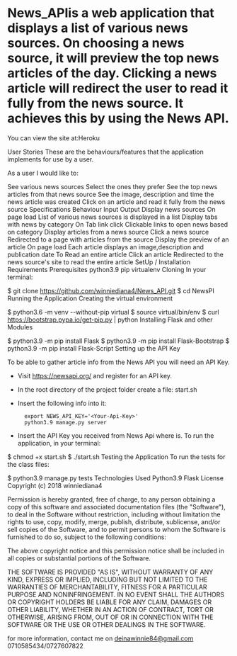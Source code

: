 # News_APIis a web application that displays a list of various news sources. On choosing a news source, it will preview the top news articles of the day. Clicking a news article will redirect the user to read it fully from the news source. It achieves this by using the News API.

You can view the site at:Heroku

User Stories
These are the behaviours/features that the application implements for use by a user.

As a user I would like to:

See various news sources
Select the ones they prefer
See the top news articles from that news source
See the image, description and time the news article was created
Click on an article and read it fully from the news source
Specifications
Behaviour	Input	Output
Display news sources	On page load	List of various news sources is displayed in a list
Display tabs with news by category	On Tab link click	Clickable links to open news based on category
Display articles from a news source	Click a news source	Redirected to a page with articles from the source
Display the preview of an article	On page load	Each article displays an image,description and publication date
To Read an entire article	Click an article	Redirected to the news source's site to read the entire article
SetUp / Installation Requirements
Prerequisites
python3.9
pip
virtualenv
Cloning
In your terminal:

  $ git clone https://github.com/winniediana4/News_API.git
  $ cd NewsPI
Running the Application
Creating the virtual environment

  $ python3.6 -m venv --without-pip virtual
  $ source virtual/bin/env
  $ curl https://bootstrap.pypa.io/get-pip.py | python
Installing Flask and other Modules

  $ python3.9 -m pip install Flask
  $ python3.9 -m pip install Flask-Bootstrap
  $ python3.9 -m pip install Flask-Script
Setting up the API Key

  To be able to gather article info from the News API you will need an API Key.

  * Visit https://newsapi.org/ and register for an API key.
  * In the root directory of the project folder create a file: start.sh
  * Insert the following info into it:

          export NEWS_API_KEY='<Your-Api-Key>'
          python3.9 manage.py server

  * Insert the API Key you received from News Api where <Your-Api-Key> is.
To run the application, in your terminal:

  $ chmod +x start.sh
  $ ./start.sh
Testing the Application
To run the tests for the class files:

  $ python3.9 manage.py tests
Technologies Used
Python3.9
Flask
License
Copyright (c) 2018 winniediana4

Permission is hereby granted, free of charge, to any person obtaining a copy of this software and associated documentation files (the "Software"), to deal in the Software without restriction, including without limitation the rights to use, copy, modify, merge, publish, distribute, sublicense, and/or sell copies of the Software, and to permit persons to whom the Software is furnished to do so, subject to the following conditions:

The above copyright notice and this permission notice shall be included in all copies or substantial portions of the Software.

THE SOFTWARE IS PROVIDED "AS IS", WITHOUT WARRANTY OF ANY KIND, EXPRESS OR IMPLIED, INCLUDING BUT NOT LIMITED TO THE WARRANTIES OF MERCHANTABILITY, FITNESS FOR A PARTICULAR PURPOSE AND NONINFRINGEMENT. IN NO EVENT SHALL THE AUTHORS OR COPYRIGHT HOLDERS BE LIABLE FOR ANY CLAIM, DAMAGES OR OTHER LIABILITY, WHETHER IN AN ACTION OF CONTRACT, TORT OR OTHERWISE, ARISING FROM, OUT OF OR IN CONNECTION WITH THE SOFTWARE OR THE USE OR OTHER DEALINGS IN THE SOFTWARE.

for more information, contact me on
deinawinnie84@gmail.com
0710585434/0727607822